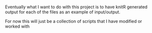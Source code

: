 Eventually what I want to do with this project is to have knitR generated output for each of the files as an example of input/output.

For now this will just be a collection of scripts that I have modified or worked with

